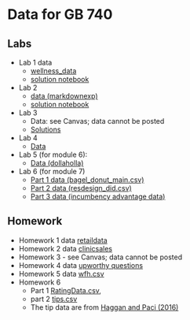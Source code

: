 # Data for GB 740 


## Labs
- Lab 1 data
  - [wellness_data](https://raw.githubusercontent.com/dansacks/gb740/main/wellness_data.csv)
  - [solution notebook](https://colab.research.google.com/drive/19q8IM0AWuUySwLBMmHVD0sI8DhSSw8w9)
- Lab 2
  - [data (markdownexp)](https://raw.githubusercontent.com/dansacks/gb740/main/markdownexp.csv)
  - [solution notebook](https://colab.research.google.com/drive/1HNbJbvhD4cfajHQY3aKDRrDdGDu5stTc) 
- Lab 3
  - Data: see Canvas; data cannot be posted
  - [Solutions](https://colab.research.google.com/drive/1aoizkC6QtcFmNbvAgAyEhXKGPVesjc3D)
- Lab 4 
  - [Data](https://raw.githubusercontent.com/dansacks/gb740/main/lab4_data.csv)
- Lab 5 (for module 6):
  - [Data (dollaholla)](https://raw.githubusercontent.com/dansacks/gb740/main/dollaholla.csv)
- Lab 6 (for module 7)
  - [Part 1 data (bagel_donut_main.csv)](https://raw.githubusercontent.com/dansacks/gb740/main/bagel_donut_main.csv)
  - [Part 2 data (resdesign_did.csv)](https://raw.githubusercontent.com/dansacks/gb740/main/resdesign_did.csv)
  - [Part 3 data (incumbency advantage data)](https://raw.githubusercontent.com/rdpackages/rdrobust/master/Python/rdrobust_senate.csv)
  
## Homework 
- Homework 1 data [retaildata](https://raw.githubusercontent.com/dansacks/gb740/main/retaildata.csv)
- Homework 2 data [clinicsales](https://raw.githubusercontent.com/dansacks/gb740/main/clinicsales.csv)
- Homework 3 - see Canvas; data cannot be posted
- Homework 4 data [upworthy questions](https://raw.githubusercontent.com/dansacks/gb740/main/upworthy_questions.csv)
- Homework 5 data [wfh.csv](https://raw.githubusercontent.com/dansacks/gb740/main/wfh.csv)
- Homework 6
  - Part 1 [RatingData.csv](https://raw.githubusercontent.com/dansacks/gb740/main/RatingData.csv),
  - part 2 [tips.csv](https://raw.githubusercontent.com/dansacks/gb740/main/tips.csv)
  - The tip data are from [Haggan and Paci (2016)](https://www.aeaweb.org/articles?id=10.1257/app.6.3.1)
